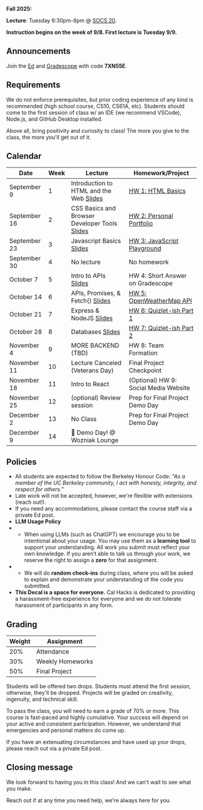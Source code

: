 **Fall 2025:** 

**Lecture**: Tuesday 6:30pm-8pm @ [SOCS 20](https://www.berkeley.edu/map/social-sciences-building/).

**Instruction begins on the week of 9/8. First lecture is Tuesday 9/9.**

## Announcements
Join the [Ed](https://edstem.org/us/join/7TP6cS) and [Gradescope](https://www.gradescope.com) with code **7XN55E**.

## Requirements

We do not enforce prerequisites, but prior coding experience of any kind is recommended (high school course, CS10, CS61A, etc). Students should come to the first session of class w/ an IDE (we recommend VSCode), Node.js, and GitHub Desktop installed.

Above all, bring positivity and curiosity to class! The more you give to the class, the more you'll get out of it.

## Calendar

|Date | Week | Lecture | Homework/Project                  |
|-----|------|---------|-----------------------------------|
| September 9 | 1    | Introduction to HTML and the Web [Slides](https://docs.google.com/presentation/d/1l-ISUrlo-cAzdg9_B5k09LJBMFOqoE57kL4sdRx8H4g/edit?usp=sharing) | [HW 1: HTML Basics](#/hw/web/hw1) |
| September 16 | 2    | CSS Basics and Browser Developer Tools [Slides](https://docs.google.com/presentation/d/1n0vKYdWUBM4ow5y0pob-oCuZulmmO03000Sn5TaDN4o/edit?usp=sharing) | [HW 2: Personal Portfolio](#/hw/web/hw2) |
| September 23 | 3    | Javascript Basics [Slides](https://docs.google.com/presentation/d/1yCUURZc_DZH-Jm3dqIXFG1Dfd2VgeOpYLpTTECA4xiw/edit?usp=sharing) | [HW 3: JavaScript Playground](#/hw/web/hw3) |
| September 30 | 4    | No lecture | No homework |
| October 7 | 5    | Intro to APIs [Slides](https://docs.google.com/presentation/d/1QyL4odpId0gzcFZ083tsXG-40SpmlIRPmPzA1JWBeAI/edit?usp=sharing) | HW 4: Short Answer on Gradescope |
| October 14 | 6    | APIs, Promises, & Fetch() [Slides](https://docs.google.com/presentation/d/1e1WLy9OCCIBuPTcK0QYFjhzIvYcOEAzM9QdYU5pJn1U/edit?usp=sharing) | [HW 5: OpenWeatherMap API](/#/hw/web/hw5)|
| October 21 | 7    | Express & NodeJS [Slides](https://docs.google.com/presentation/d/1dE3DwQ0TRsU8Q3WvTUft2mmAzGPFh5bJ-1vQbDjmGeI/edit?usp=sharing) | [HW 6: Quizlet-ish Part 1](/#/hw/web/hw6) |
| October 28 | 8    | Databases [Slides](https://docs.google.com/presentation/d/1GPlXVVRI5859c_A7mC4MxftpSB9pcATLnuy1mn818HM/edit?usp=sharing) | [HW 7: Quizlet-ish Part 2](#/hw/web/hw7) |
| November 4 | 9    | MORE BACKEND (TBD) | HW 8: Team Formation |
| November 11 | 10   | Lecture Canceled (Veterans Day) | Final Project Checkpoint |
| November 18 | 11   | Intro to React | (Optional) HW 9: Social Media Website|
| November 25 | 12   | (optional) Review session | Prep for Final Project Demo Day |
| December 2 | 13   | No Class | Prep for Final Project Demo Day |
| December 9 | 14   | 🎉 Demo Day! @ Wozniak Lounge |  |

## Policies

* All students are expected to follow the Berkeley Honour Code: _"As a member of the UC Berkeley community, I act with honesty, integrity, and respect for others.”_
* Late work will not be accepted, however, we're flexible with extensions (reach out!).
* If you need any accommodations, please contact the course staff via a private Ed post.
* **LLM Usage Policy**
* * When using LLMs (such as ChatGPT) we encourage you to be intentional about your usage. You may use them as a **learning tool** to support your understanding. All work you submit must reflect your own knowledge. If you aren’t able to talk us through your work, we reserve the right to assign a **zero** for that assignment.
* * We will do **random check-ins** during class, where you will be asked to explain and demonstrate your understanding of the code you submitted.
* **This Decal is a space for everyone.** Cal Hacks is dedicated to providing a harassment-free experience for everyone and we do not tolerate harassment of participants in any form.

## Grading

| **Weight**  | **Assignment**                          |
| ----------- | --------------------------------------- |
| 20%         | Attendance                              |
| 30%         | Weekly Homeworks                        |
| 50%         | Final Project                           |

Students will be offered two drops. Students must attend the first session, otherwise, they'll be dropped.
Projects will be graded on creativity, ingenuity, and technical skill.

To pass the class, you will need to earn a grade of 70% or more. This course is fast-paced and highly cumulative. Your success will depend on your active and consistent participation. However, we understand that emergencies and personal matters do come up.

If you have an extenuating circumstances and have used up your drops, please reach out via a private Ed post.

## Closing message

We look forward to having you in this class! And we can't wait to see what you make.

Reach out if at any time you need help, we're always here for you.